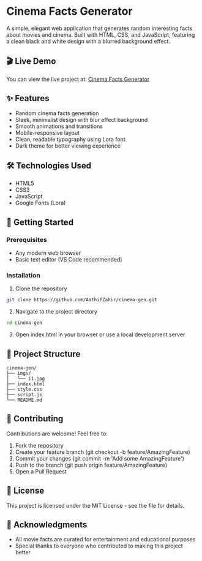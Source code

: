 # Cinema Facts Generator

A simple, elegant web application that generates random interesting facts about movies and cinema. Built with HTML, CSS, and JavaScript, featuring a clean black and white design with a blurred background effect.

## 🎬 Live Demo

You can view the live project at: [Cinema Facts Generator](https://aathifzahir.github.io/cinema-gen/)

## ✨ Features

- Random cinema facts generation
- Sleek, minimalist design with blur effect background
- Smooth animations and transitions
- Mobile-responsive layout
- Clean, readable typography using Lora font
- Dark theme for better viewing experience

## 🛠️ Technologies Used

- HTML5
- CSS3
- JavaScript
- Google Fonts (Lora)

## 🚀 Getting Started

### Prerequisites

- Any modern web browser
- Basic text editor (VS Code recommended)

### Installation

1. Clone the repository

```bash
git clone https://github.com/AathifZahir/cinema-gen.git

```

2. Navigate to the project directory

```bash
cd cinema-gen
```

3. Open index.html in your browser or use a local development server

## 🎨 Project Structure

```
cinema-gen/
├── imgs/
│   └── i1.jpg
├── index.html
├── style.css
├── script.js
└── README.md
```

## 🤝 Contributing

Contributions are welcome! Feel free to:

1. Fork the repository
2. Create your feature branch (git checkout -b feature/AmazingFeature)
3. Commit your changes (git commit -m 'Add some AmazingFeature')
4. Push to the branch (git push origin feature/AmazingFeature)
5. Open a Pull Request

## 📝 License

This project is licensed under the MIT License - see the file for details.

## 🙏 Acknowledgments

- All movie facts are curated for entertainment and educational purposes
- Special thanks to everyone who contributed to making this project better
